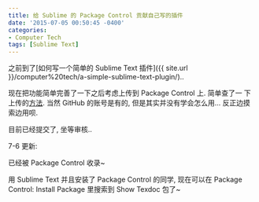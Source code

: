 ```yaml
---
title: 给 Sublime 的 Package Control 贡献自己写的插件
date: '2015-07-05 00:50:45 -0400'
categories:
- Computer Tech
tags: [Sublime Text]
---
```

之前到了[如何写一个简单的 Sublime Text 插件]({{ site.url }}/computer%20tech/a-simple-sublime-text-plugin/)..

现在把功能简单完善了一下之后考虑上传到 Package Control 上. 简单查了一
下上传的[方法](https:\\packagecontrol.io\docs\submitting_a_package).
当然 GitHub 的账号是有的, 但是其实并没有学会怎么用... 反正边摸索边用呗.

目前已经提交了, 坐等审核..

7-6 更新:

已经被 Package Control 收录~

用 Sublime Text 并且安装了 Package Control 的同学, 现在可以在 Package Control: Install Package 里搜索到 Show Texdoc 包了~

